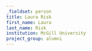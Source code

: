 ```yaml
---
_fieldset: person
title: Laura Risk
first_name: Laura
last_name: Risk
institution: McGill University
project_group: alumni
---
```

